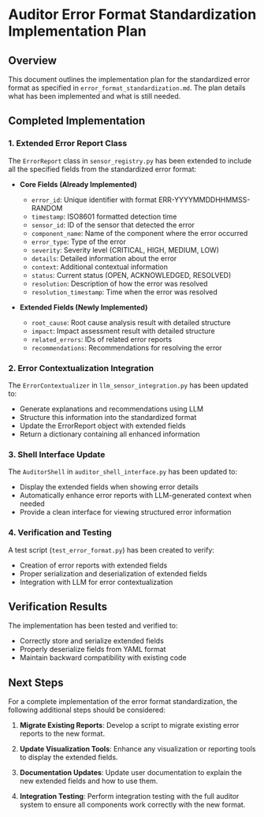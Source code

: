# Auditor Error Format Standardization Implementation Plan

## Overview

This document outlines the implementation plan for the standardized error format as specified in `error_format_standardization.md`. The plan details what has been implemented and what is still needed.

## Completed Implementation

### 1. Extended Error Report Class

The `ErrorReport` class in `sensor_registry.py` has been extended to include all the specified fields from the standardized error format:

- **Core Fields (Already Implemented)**
  - `error_id`: Unique identifier with format ERR-YYYYMMDDHHMMSS-RANDOM
  - `timestamp`: ISO8601 formatted detection time
  - `sensor_id`: ID of the sensor that detected the error
  - `component_name`: Name of the component where the error occurred
  - `error_type`: Type of the error
  - `severity`: Severity level (CRITICAL, HIGH, MEDIUM, LOW)
  - `details`: Detailed information about the error
  - `context`: Additional contextual information
  - `status`: Current status (OPEN, ACKNOWLEDGED, RESOLVED)
  - `resolution`: Description of how the error was resolved
  - `resolution_timestamp`: Time when the error was resolved

- **Extended Fields (Newly Implemented)**
  - `root_cause`: Root cause analysis result with detailed structure
  - `impact`: Impact assessment result with detailed structure
  - `related_errors`: IDs of related error reports
  - `recommendations`: Recommendations for resolving the error

### 2. Error Contextualization Integration

The `ErrorContextualizer` in `llm_sensor_integration.py` has been updated to:

- Generate explanations and recommendations using LLM
- Structure this information into the standardized format
- Update the ErrorReport object with extended fields
- Return a dictionary containing all enhanced information

### 3. Shell Interface Update

The `AuditorShell` in `auditor_shell_interface.py` has been updated to:

- Display the extended fields when showing error details
- Automatically enhance error reports with LLM-generated context when needed
- Provide a clean interface for viewing structured error information

### 4. Verification and Testing

A test script (`test_error_format.py`) has been created to verify:

- Creation of error reports with extended fields
- Proper serialization and deserialization of extended fields
- Integration with LLM for error contextualization

## Verification Results

The implementation has been tested and verified to:

- Correctly store and serialize extended fields
- Properly deserialize fields from YAML format
- Maintain backward compatibility with existing code

## Next Steps

For a complete implementation of the error format standardization, the following additional steps should be considered:

1. **Migrate Existing Reports**: Develop a script to migrate existing error reports to the new format.

2. **Update Visualization Tools**: Enhance any visualization or reporting tools to display the extended fields.

3. **Documentation Updates**: Update user documentation to explain the new extended fields and how to use them.

4. **Integration Testing**: Perform integration testing with the full auditor system to ensure all components work correctly with the new format.
